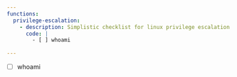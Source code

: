 ```yaml
---
functions:
  privilege-escalation:
    - description: Simplistic checklist for linux privilege escalation
      code: | 
        - [ ] whoami
      
---
```

- [ ] whoami